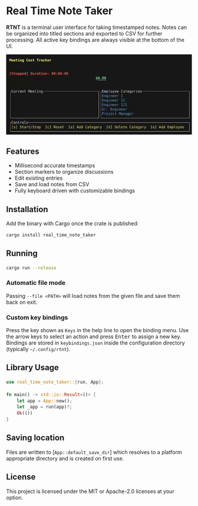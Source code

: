 # Real Time Note Taker

**RTNT** is a terminal user interface for taking timestamped notes. Notes can be organized into titled sections and exported to CSV for further processing. All active key bindings are always visible at the bottom of the UI.

![Demo of RTNT](readme_resources/demo.gif)

## Features

- Millisecond accurate timestamps
- Section markers to organize discussions
- Edit existing entries
- Save and load notes from CSV
- Fully keyboard driven with customizable bindings

## Installation

Add the binary with Cargo once the crate is published:

```bash
cargo install real_time_note_taker
```

## Running

```bash
cargo run --release
```

### Automatic file mode

Passing `--file <PATH>` will load notes from the given file and save them back on exit.

### Custom key bindings

Press the key shown as `Keys` in the help line to open the binding menu. Use the arrow keys to select an action and press <kbd>Enter</kbd> to assign a new key. Bindings are stored in `keybindings.json` inside the configuration directory (typically `~/.config/rtnt`).

## Library Usage

```rust
use real_time_note_taker::{run, App};

fn main() -> std::io::Result<()> {
    let app = App::new();
    let _app = run(app)?;
    Ok(())
}
```

## Saving location

Files are written to [`App::default_save_dir`] which resolves to a platform appropriate directory and is created on first use.

## License

This project is licensed under the MIT or Apache-2.0 licenses at your option.
